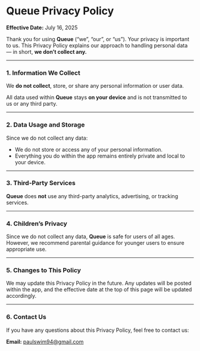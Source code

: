 # **Queue Privacy Policy**

**Effective Date:** July 16, 2025

Thank you for using **Queue** (“we”, “our”, or “us”). Your privacy is important to us. This Privacy Policy explains our approach to handling personal data — in short, **we don’t collect any.**

---

### **1. Information We Collect**

We **do not collect**, store, or share any personal information or user data.

All data used within **Queue** stays **on your device** and is not transmitted to us or any third party.

---

### **2. Data Usage and Storage**

Since we do not collect any data:

- We do not store or access any of your personal information.  
- Everything you do within the app remains entirely private and local to your device.  

---

### **3. Third-Party Services**

**Queue** does **not** use any third-party analytics, advertising, or tracking services.  

---

### **4. Children’s Privacy**

Since we do not collect any data, **Queue** is safe for users of all ages. However, we recommend parental guidance for younger users to ensure appropriate use.  

---

### **5. Changes to This Policy**

We may update this Privacy Policy in the future. Any updates will be posted within the app, and the effective date at the top of this page will be updated accordingly.  

---

### **6. Contact Us**

If you have any questions about this Privacy Policy, feel free to contact us:

**Email:** paulswim94@gmail.com
